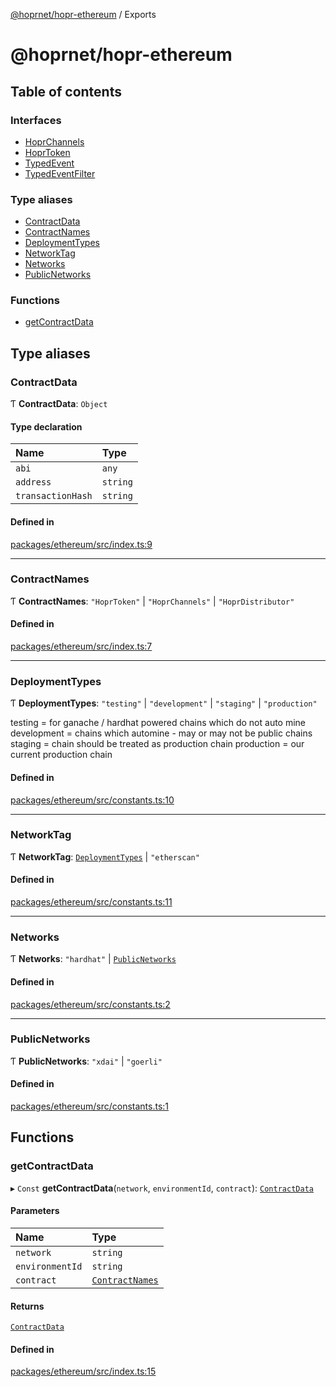 [@hoprnet/hopr-ethereum](README.md) / Exports

# @hoprnet/hopr-ethereum

## Table of contents

### Interfaces

- [HoprChannels](interfaces/HoprChannels.md)
- [HoprToken](interfaces/HoprToken.md)
- [TypedEvent](interfaces/TypedEvent.md)
- [TypedEventFilter](interfaces/TypedEventFilter.md)

### Type aliases

- [ContractData](modules.md#contractdata)
- [ContractNames](modules.md#contractnames)
- [DeploymentTypes](modules.md#deploymenttypes)
- [NetworkTag](modules.md#networktag)
- [Networks](modules.md#networks)
- [PublicNetworks](modules.md#publicnetworks)

### Functions

- [getContractData](modules.md#getcontractdata)

## Type aliases

### ContractData

Ƭ **ContractData**: `Object`

#### Type declaration

| Name | Type |
| :------ | :------ |
| `abi` | `any` |
| `address` | `string` |
| `transactionHash` | `string` |

#### Defined in

[packages/ethereum/src/index.ts:9](https://github.com/UbuntuEvangelist/hoprnet/blob/master/packages/ethereum/src/index.ts#L9)

___

### ContractNames

Ƭ **ContractNames**: ``"HoprToken"`` \| ``"HoprChannels"`` \| ``"HoprDistributor"``

#### Defined in

[packages/ethereum/src/index.ts:7](https://github.com/UbuntuEvangelist/hoprnet/blob/master/packages/ethereum/src/index.ts#L7)

___

### DeploymentTypes

Ƭ **DeploymentTypes**: ``"testing"`` \| ``"development"`` \| ``"staging"`` \| ``"production"``

testing = for ganache / hardhat powered chains which do not auto mine
development = chains which automine - may or may not be public chains
staging = chain should be treated as production chain
production = our current production chain

#### Defined in

[packages/ethereum/src/constants.ts:10](https://github.com/UbuntuEvangelist/hoprnet/blob/master/packages/ethereum/src/constants.ts#L10)

___

### NetworkTag

Ƭ **NetworkTag**: [`DeploymentTypes`](modules.md#deploymenttypes) \| ``"etherscan"``

#### Defined in

[packages/ethereum/src/constants.ts:11](https://github.com/UbuntuEvangelist/hoprnet/blob/master/packages/ethereum/src/constants.ts#L11)

___

### Networks

Ƭ **Networks**: ``"hardhat"`` \| [`PublicNetworks`](modules.md#publicnetworks)

#### Defined in

[packages/ethereum/src/constants.ts:2](https://github.com/UbuntuEvangelist/hoprnet/blob/master/packages/ethereum/src/constants.ts#L2)

___

### PublicNetworks

Ƭ **PublicNetworks**: ``"xdai"`` \| ``"goerli"``

#### Defined in

[packages/ethereum/src/constants.ts:1](https://github.com/UbuntuEvangelist/hoprnet/blob/master/packages/ethereum/src/constants.ts#L1)

## Functions

### getContractData

▸ `Const` **getContractData**(`network`, `environmentId`, `contract`): [`ContractData`](modules.md#contractdata)

#### Parameters

| Name | Type |
| :------ | :------ |
| `network` | `string` |
| `environmentId` | `string` |
| `contract` | [`ContractNames`](modules.md#contractnames) |

#### Returns

[`ContractData`](modules.md#contractdata)

#### Defined in

[packages/ethereum/src/index.ts:15](https://github.com/UbuntuEvangelist/hoprnet/blob/master/packages/ethereum/src/index.ts#L15)
